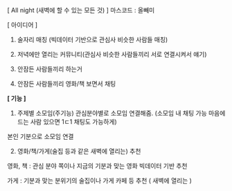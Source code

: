 <!-- 여기서 -->
[ All night (새벽에 할 수 있는 모든 것) ]
마스코드 : 올빼미


[ 아이디어 ]


1. 술자리 매칭 (빅데이터 기반으로 관심사 비슷한 사람들 매칭)


2. 저녁에만 열리는 커뮤니티(관심사 비슷한 사람들끼리 서로 연결시켜서 얘기)


3. 안잠든 사람들끼리 하는거


4. 안잠든 사람들끼리 영화/책 보면서 채팅




<b>[ 기능 ]</b>
1. 주제별 소모임(주기능)
관심분야별로 소모임 연결해줌. (소모임 내 채팅 가능 마음에 드는 사람 있으면 1ㄷ1 채팅도 가능하게)


본인 기분으로 소모임 연결



2. 영화/책/가게(술집 등과 같은 새벽에 열리는) 추천


영화, 책 : 관심 분야 쪽이나 지금의 기분과 맞는 영화 빅데이터 기반 추천


가게 : 기분과 맞는 분위기의 술집이나 가게 카페 등 추천 ( 새벽에 열리는 )
